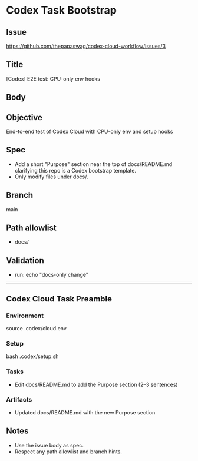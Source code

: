 # Codex Task Bootstrap
## Issue
https://github.com/thepapaswag/codex-cloud-workflow/issues/3
## Title
[Codex] E2E test: CPU-only env hooks
## Body
## Objective
End-to-end test of Codex Cloud with CPU-only env and setup hooks

## Spec
- Add a short "Purpose" section near the top of docs/README.md clarifying this repo is a Codex bootstrap template.
- Only modify files under docs/.

## Branch
main

## Path allowlist
- docs/

## Validation
- run: echo "docs-only change"

---

## Codex Cloud Task Preamble

### Environment
source .codex/cloud.env

### Setup
bash .codex/setup.sh

### Tasks
- Edit docs/README.md to add the Purpose section (2–3 sentences)

### Artifacts
- Updated docs/README.md with the new Purpose section

## Notes
- Use the issue body as spec.
- Respect any path allowlist and branch hints.

